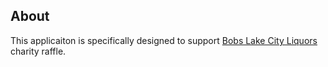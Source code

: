 ## About

This applicaiton is specifically designed to support [Bobs Lake City Liquors](https://www.bobsliquors.com/charity-drive) charity raffle.
